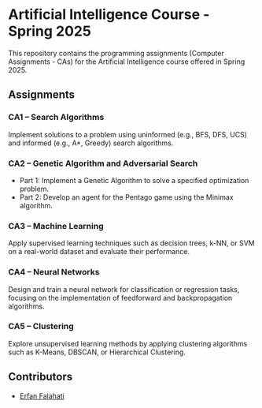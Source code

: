 # Artificial Intelligence Course - Spring 2025

This repository contains the programming assignments (Computer Assignments - CAs) for the Artificial Intelligence course offered in Spring 2025.

## Assignments

### CA1 – Search Algorithms
Implement solutions to a problem using uninformed (e.g., BFS, DFS, UCS) and informed (e.g., A*, Greedy) search algorithms.

### CA2 – Genetic Algorithm and Adversarial Search
- Part 1: Implement a Genetic Algorithm to solve a specified optimization problem.
- Part 2: Develop an agent for the Pentago game using the Minimax algorithm.

### CA3 – Machine Learning
Apply supervised learning techniques such as decision trees, k-NN, or SVM on a real-world dataset and evaluate their performance.

### CA4 – Neural Networks
Design and train a neural network for classification or regression tasks, focusing on the implementation of feedforward and backpropagation algorithms.

### CA5 – Clustering
Explore unsupervised learning methods by applying clustering algorithms such as K-Means, DBSCAN, or Hierarchical Clustering.

## Contributors
- [Erfan Falahati](https://github.com/erfan-f)
